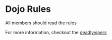 Dojo Rules
==========

All members should read the rules

For more information, checkout the [deadlyvipers](https://github.com/deadlyvipers)



